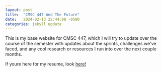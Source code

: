 ```yaml
---
layout: post
title:  "CMSC 447 And The Future"
date:   2024-02-13 22:44:08 -0500
categories: jekyll update
---
```

This is my base website for CMSC 447, which I will try to update over the course of the semester with updates about the sprints, challenges we've faced, and any cool research or resources I run into over the next couple months. 

If youre here for my resume, look [here!][resume]

[resume]: https://tidesinger.github.io/docs/JMAT-Resume-1-24.pdf/